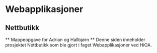# Webapplikasjoner
## Nettbutikk

** Mappeopgave for Adrian og Hallbjørn **
Denne siden inneholder prosjektet Nettbutikk som ble gjort i faget Webapplikasjoner ved HiOA.
